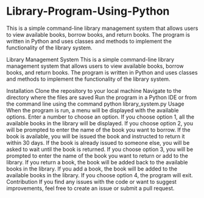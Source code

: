 # Library-Program-Using-Python
This is a simple command-line library management system that allows users to view available books, borrow books, and return books. The program is written in Python and uses classes and methods to implement the functionality of the library system.


Library Management System
This is a simple command-line library management system that allows users to view available books, borrow books, and return books. The program is written in Python and uses classes and methods to implement the functionality of the library system.

Installation
Clone the repository to your local machine
Navigate to the directory where the files are saved
Run the program in a Python IDE or from the command line using the command python library_system.py
Usage
When the program is run, a menu will be displayed with the available options.
Enter a number to choose an option.
If you choose option 1, all the available books in the library will be displayed.
If you choose option 2, you will be prompted to enter the name of the book you want to borrow.
If the book is available, you will be issued the book and instructed to return it within 30 days. If the book is already issued to someone else, you will be asked to wait until the book is returned.
If you choose option 3, you will be prompted to enter the name of the book you want to return or add to the library.
If you return a book, the book will be added back to the available books in the library.
If you add a book, the book will be added to the available books in the library.
If you choose option 4, the program will exit.
Contribution
If you find any issues with the code or want to suggest improvements, feel free to create an issue or submit a pull request.
